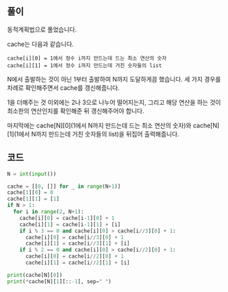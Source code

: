 ## 풀이

동적계획법으로 풀었습니다.

cache는 다음과 같습니다.

```
cache[i][0] = 1에서 정수 i까지 만드는데 드는 최소 연산의 숫자
cache[i][1] = 1에서 정수 i까지 만드는데 거친 숫자들의 list
```

N에서 출발하는 것이 아닌 1부터 출발하여 N까지 도달하게끔 했습니다. 세 가지 경우를 차례로 확인해주면서 cache를 갱신해줍니다.  

1을 더해주는 것 이외에는 2나 3으로 나누어 떨어지는지, 그리고 해당 연산을 하는 것이 최소한의 연산인지를 확인해준 뒤 갱신해주어야 합니다.  

마지막에는 cache\[N]\[0](1에서 N까지 만드는데 드는 최소 연산의 숫자)와 cache\[N]\[1](1에서 N까지 만드는데 거친 숫자들의 list)을 뒤집어 출력해줍니다.  

## 코드

```python
N = int(input())

cache = [[0, []] for _ in range(N+1)]
cache[1][0] = 0
cache[1][1] = [1]
if N > 1:
  for i in range(2, N+1):
    cache[i][0] = cache[i-1][0] + 1
    cache[i][1] = cache[i-1][1] + [i]
    if i % 3 == 0 and cache[i][0] > cache[i//3][0] + 1:
      cache[i][0] = cache[i//3][0] + 1
      cache[i][1] = cache[i//3][1] + [i]
    if i % 2 == 0 and cache[i][0] > cache[i//2][0] + 1:
      cache[i][0] = cache[i//2][0] + 1
      cache[i][1] = cache[i//2][1] + [i]

print(cache[N][0])
print(*cache[N][1][::-1], sep=" ")
```
